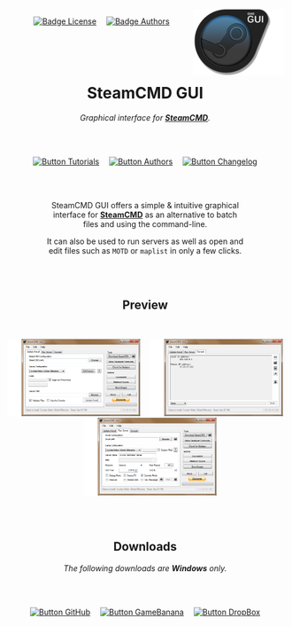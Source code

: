 
<br>

<img align = right height = 120 src = 'Media/Logo.png'>

<div align = right>

[![Badge License]][License]   
[![Badge Authors]][Authors]         

</div>

<br>
<br>
<br>

<div align = center>

# SteamCMD GUI

*Graphical interface for **[SteamCMD]**.*

<br>
<br>

[![Button Tutorials]][Tutorials]   
[![Button Authors]][Authors]   
[![Button Changelog]][Changelog]

<br>
<br>

SteamCMD GUI offers a simple & intuitive graphical  
interface for **[SteamCMD]** as an alternative to batch  
files and using the command-line.

It can also be used to run servers as well as open and  
edit files such as `MOTD` or `maplist` in only a few clicks.

<br>
<br>

## Preview

<br>

<img 
    width = 240 
    src = Media/Screenshots/Installation.png
/>   
<img 
    width = 240 
    src = Media/Screenshots/Console.png
/>   
<img 
    width = 240 
    src = Media/Screenshots/Server.png
/>

<br>
<br>

## Downloads

*The following downloads are **Windows** only.*

<br>
<br>

[![Button GitHub]][GitHub]   
[![Button GameBanana]][GameBanana]   
[![Button DropBox]][DropBox]

</div>

<br>


<!----------------------------------------------------------------------------->

[Changelog]: Documentation/Changelog.md
[Tutorials]: Documentation/Tutorials.md
[Authors]: Documentation/Authors.md
[License]: LICENSE 'This project is licensed under CreativeCommons BY SA 4.0'
[Logo]: Media/Logo.png

[#]: #

[GameBanana]: http://gamebanana.com/tools/5560
[SteamCMD]: https://developer.valvesoftware.com/wiki/SteamCMD
[DropBox]: https://dl.dropboxusercontent.com/u/12664902/SteamCMD%20GUI.zip
[GitHub]: https://github.com/DioJoestar/SteamCMD-GUI/releases/latest


<!---------------------------------[ Badges ]---------------------------------->

[Badge Authors]: https://img.shields.io/badge/Creator-Raúl_Jiménez-008a99.svg?style=for-the-badge&labelColor=00ACC1&logoColor=white
[Badge License]: https://img.shields.io/badge/-BY--SA--4.0-ae6c18.svg?style=for-the-badge&labelColor=EF9421&logoColor=white&logo=CreativeCommons


<!---------------------------------[ Buttons ]--------------------------------->

[Button GameBanana]: https://img.shields.io/badge/GameBanana-f6e664?style=for-the-badge&logoColor=black&logo=GitLFS
[Button Changelog]: https://img.shields.io/badge/Changelog-4285F4?style=for-the-badge&logoColor=white&logo=Git
[Button Tutorials]: https://img.shields.io/badge/Tutorials-E23237?style=for-the-badge&logoColor=white&logo=YouTube
[Button Authors]: https://img.shields.io/badge/Authors-00968F?style=for-the-badge&logoColor=white&logo=BookStack
[Button DropBox]: https://img.shields.io/badge/DropBox-0061FF?style=for-the-badge&logoColor=white&logo=DropBox
[Button GitHub]: https://img.shields.io/badge/GitHub-222222?style=for-the-badge&logoColor=white&logo=GitHub
